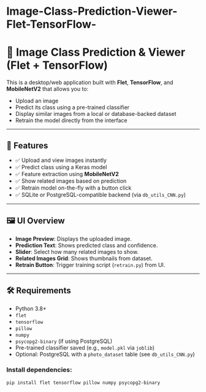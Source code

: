 # Image-Class-Prediction-Viewer-Flet-TensorFlow-
# 🧠 Image Class Prediction & Viewer (Flet + TensorFlow)

This is a desktop/web application built with **Flet**, **TensorFlow**, and **MobileNetV2** that allows you to:
- Upload an image
- Predict its class using a pre-trained classifier
- Display similar images from a local or database-backed dataset
- Retrain the model directly from the interface

---

## 🚀 Features

- ✅ Upload and view images instantly
- ✅ Predict class using a Keras model
- ✅ Feature extraction using **MobileNetV2**
- ✅ Show related images based on prediction
- ✅ Retrain model on-the-fly with a button click
- ✅ SQLite or PostgreSQL-compatible backend (via `db_utils_CNN.py`)

---

## 🖼️ UI Overview

- **Image Preview**: Displays the uploaded image.
- **Prediction Text**: Shows predicted class and confidence.
- **Slider**: Select how many related images to show.
- **Related Images Grid**: Shows thumbnails from dataset.
- **Retrain Button**: Trigger training script (`retrain.py`) from UI.

---

## 🛠️ Requirements

- Python 3.8+
- `flet`
- `tensorflow`
- `pillow`
- `numpy`
- `psycopg2-binary` (if using PostgreSQL)
- Pre-trained classifier saved (e.g., `model.pkl` via `joblib`)
- Optional: PostgreSQL with a `photo_dataset` table (see `db_utils_CNN.py`)

### Install dependencies:

```bash
pip install flet tensorflow pillow numpy psycopg2-binary
